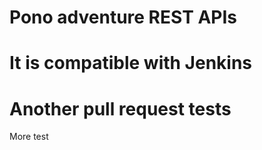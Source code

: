 # Pono adventure REST APIs
# It is compatible with Jenkins
# Another pull request tests  
More test

